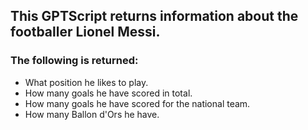 ## This GPTScript returns information about the footballer Lionel Messi.

### The following is returned:

* What position he likes to play.
* How many goals he have scored in total.
* How many goals he have scored for the national team.
* How many Ballon d'Ors he have.